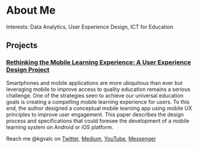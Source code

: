 <!---
- 👋 Hi, I’m @kurtvalcorza
- 👀 I’m interested in data analytics, user experience design, ICT for education
- 🌱 I’m currently learning data analytics, programming with python, and SQL for data science.
- 💞️ I’m looking to collaborate on ...
- 📫 How to reach me ...

kurtvalcorza/kurtvalcorza is a ✨ special ✨ repository because its `README.md` (this file) appears on your GitHub profile.
You can click the Preview link to take a look at your changes.
--->

# About Me

Interests: Data Analytics, User Experience Design, ICT for Education

## Projects

### [**Rethinking the Mobile Learning Experience: A User Experience Design Project**](https://drive.google.com/file/d/0BxvZ58uMG1BIUFhHSUdlMFZ3QWM/view)
Smartphones and mobile applications are more ubiquitous than ever but leveraging mobile to improve access to quality education remains a serious challenge. One of the strategies seen to achieve our universal education goals is creating a compelling mobile learning experience for users. To this end, the author designed a conceptual mobile learning app using mobile UX principles to improve user engagement. This paper describes the design process and specifications that could foresee the development of a mobile learning system on Android or iOS platform.

Reach me @kgvalc on [Twitter](https://twitter.com/kgvalc), [Medium](https://medium.com/@kgvalc), [YouTube](https://www.youtube.com/kgvalc), [Messenger](https://m.me/kgvalc)